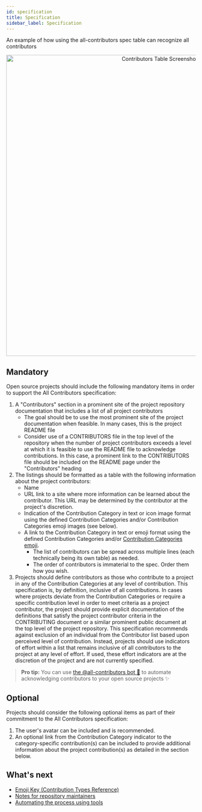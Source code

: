 ```yaml
---
id: specification
title: Specification
sidebar_label: Specification
---
```


An example of how using the all-contributors spec table can recognize all contributors
<div align="center">
    <img src="../assets/contributors-table-small.png" alt="Contributors Table Screenshot" width="800px" />
</div>

## Mandatory
Open source projects should include the following mandatory items in order to support the All Contributors specification:

1. A "Contributors" section in a prominent site of the project repository documentation that includes a list of all project contributors
    - The goal should be to use the most prominent site of the project documentation when feasible.  In many cases, this is the project README file
    - Consider use of a CONTRIBUTORS file in the top level of the repository when the number of project contributors exceeds a level at which it is feasible to use the README file to acknowledge contributions.  In this case, a prominent link to the CONTRIBUTORS file should be included on the README page under the "Contributors" heading
2. The listings should be formatted as a table with the following information about the project contributors:
    - Name
    - URL link to a site where more information can be learned about the contributor.  This URL may be determined by the contributor at the project's discretion.
    - Indication of the Contribution Category in text or icon image format using the defined Contribution Categories and/or Contribution Categories emoji images (see below).
    - A link to the Contribution Category in text or emoji format using the defined Contribution Categories and/or [Contribution Categories emoji](emoji-key).
        - The list of contributors can be spread across multiple lines (each technically being its own table) as needed.
        - The order of contributors is immaterial to the spec. Order them how you wish.
3. Projects should define contributors as those who contribute to a project in any of the Contribution Categories at any level of contribution.  This specification is, by definition, inclusive of all contributions.  In cases where projects deviate from the Contribution Categories or require a specific contribution level in order to meet criteria as a project contributor, the project should provide explicit documentation of the definitions that satisfy the project contributor criteria in the CONTRIBUTING document or a similar prominent public document at the top level of the project repository.  This specification recommends against exclusion of an individual from the Contributor list based upon perceived level of contribution.  Instead, projects should use indicators of effort within a list that remains inclusive of all contributors to the project at any level of effort.  If used, these effort indicators are at the discretion of the project and are not currently specified.

> **Pro tip:** You can use [the @all-contributors bot 🤖](bot/overview) to automate acknowledging contributors to your open source projects ✨

## Optional
Projects should consider the following optional items as part of their commitment to the All Contributors specification:

1. The user's avatar can be included and is recommended.
3. An optional link from the Contribution Category indicator to the category-specific contribution(s) can be included to provide additional information about the project contribution(s) as detailed in the section below.

## What's next
- [Emoji Key (Contribution Types Reference)](emoji-key)
- [Notes for repository maintainers](repository-maintainers)
- [Automating the process using tools](tooling)

